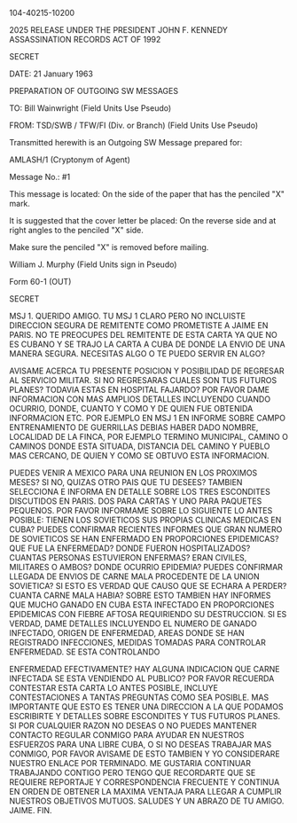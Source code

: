 104-40215-10200

2025 RELEASE UNDER THE PRESIDENT JOHN F. KENNEDY ASSASSINATION RECORDS ACT OF 1992

SECRET

DATE: 21 January 1963

PREPARATION OF OUTGOING SW MESSAGES

TO: Bill Wainwright
(Field Units Use Pseudo)

FROM: TSD/SWB / TFW/FI
(Div. or Branch)
(Field Units Use Pseudo)

Transmitted herewith is an Outgoing SW Message prepared for:

AMLASH/1
(Cryptonym of Agent)

Message No.: #1

This message is located:
On the side of the paper that has the penciled "X" mark.

It is suggested that the cover letter be placed:
On the reverse side and at right angles to the penciled "X" side.

Make sure the penciled "X" is removed before mailing.

William J. Murphy
(Field Units sign in Pseudo)

Form 60-1 (OUT)

SECRET

MSJ 1. QUERIDO AMIGO. TU MSJ 1 CLARO PERO NO INCLUISTE DIRECCION SEGURA DE
REMITENTE COMO PROMETISTE A JAIME EN PARIS. NO TE PREOCUPES DEL REMITENTE
DE ESTA CARTA YA QUE NO ES CUBANO Y SE TRAJO LA CARTA A CUBA DE DONDE LA
ENVIO DE UNA MANERA SEGURA. NECESITAS ALGO O TE PUEDO SERVIR EN ALGO?

AVISAME ACERCA TU PRESENTE POSICION Y POSIBILIDAD DE REGRESAR AL SERVICIO
MILITAR. SI NO REGRESARAS CUALES SON TUS FUTUROS PLANES? TODAVIA ESTAS EN
HOSPITAL FAJARDO? POR FAVOR DAME INFORMACION CON MAS AMPLIOS DETALLES
INCLUYENDO CUANDO OCURRIO, DONDE, CUANTO Y COMO Y DE QUIEN FUE OBTENIDA
INFORMACION ETC. POR EJEMPLO EN MSJ 1 EN INFORME SOBRE CAMPO ENTRENAMIENTO
DE GUERRILLAS DEBIAS HABER DADO NOMBRE, LOCALIDAD DE LA FINCA, POR EJEMPLO
TERMINO MUNICIPAL, CAMINO O CAMINOS DONDE ESTA SITUADA, DISTANCIA DEL
CAMINO Y PUEBLO MAS CERCANO, DE QUIEN Y COMO SE OBTUVO ESTA INFORMACION.

PUEDES VENIR A MEXICO PARA UNA REUNION EN LOS PROXIMOS MESES? SI NO,
QUIZAS OTRO PAIS QUE TU DESEES? TAMBIEN SELECCIONA E INFORMA EN DETALLE
SOBRE LOS TRES ESCONDITES DISCUTIDOS EN PARIS. DOS PARA CARTAS Y UNO PARA
PAQUETES PEQUENOS. POR FAVOR INFORMAME SOBRE LO SIGUIENTE LO ANTES POSIBLE:
TIENEN LOS SOVIETICOS SUS PROPIAS CLINICAS MEDICAS EN CUBA? PUEDES CONFIRMAR
RECIENTES INFORMES QUE GRAN NUMERO DE SOVIETICOS SE HAN ENFERMADO EN
PROPORCIONES EPIDEMICAS? QUE FUE LA ENFERMEDAD? DONDE FUERON HOSPITALIZADOS?
CUANTAS PERSONAS ESTUVIERON ENFERMAS? ERAN CIVILES, MILITARES O AMBOS?
DONDE OCURRIO EPIDEMIA? PUEDES CONFIRMAR LLEGADA DE ENVIOS DE CARNE MALA
PROCEDENTE DE LA UNION SOVIETICA? SI ESTO ES VERDAD QUE CAUSO QUE SE ECHARA
A PERDER? CUANTA CARNE MALA HABIA? SOBRE ESTO TAMBIEN HAY INFORMES QUE MUCHO
GANADO EN CUBA ESTA INFECTADO EN PROPORCIONES EPIDEMICAS CON FIEBRE AFTOSA
REQUIRIENDO SU DESTRUCCION. SI ES VERDAD, DAME DETALLES INCLUYENDO EL NUMERO
DE GANADO INFECTADO, ORIGEN DE ENFERMEDAD, AREAS DONDE SE HAN REGISTRADO
INFECCIONES, MEDIDAS TOMADAS PARA CONTROLAR ENFERMEDAD. SE ESTA CONTROLANDO

ENFERMEDAD EFECTIVAMENTE? HAY ALGUNA INDICACION QUE CARNE INFECTADA SE ESTA
VENDIENDO AL PUBLICO? POR FAVOR RECUERDA CONTESTAR ESTA CARTA LO ANTES
POSIBLE, INCLUYE CONTESTACIONES A TANTAS PREGUNTAS COMO SEA POSIBLE. MAS
IMPORTANTE QUE ESTO ES TENER UNA DIRECCION A LA QUE PODAMOS ESCRIBIRTE Y
DETALLES SOBRE ESCONDITES Y TUS FUTUROS PLANES. SI POR CUALQUIER RAZON NO
DESEAS O NO PUEDES MANTENER CONTACTO REGULAR CONMIGO PARA AYUDAR EN NUESTROS
ESFUERZOS PARA UNA LIBRE CUBA, O SI NO DESEAS TRABAJAR MAS CONMIGO, POR
FAVOR AVISAME DE ESTO TAMBIEN Y YO CONSIDERARE NUESTRO ENLACE POR TERMINADO.
ME GUSTARIA CONTINUAR TRABAJANDO CONTIGO PERO TENGO QUE RECORDARTE QUE SE
REQUIERE REPORTAJE Y CORRESPONDENCIA FRECUENTE Y CONTINUA EN ORDEN DE
OBTENER LA MAXIMA VENTAJA PARA LLEGAR A CUMPLIR NUESTROS OBJETIVOS MUTUOS.
SALUDES Y UN ABRAZO DE TU AMIGO. JAIME. FIN.
